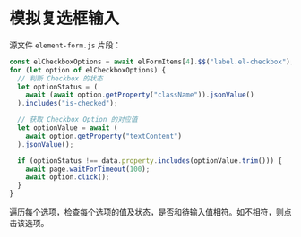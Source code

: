 # 模拟复选框输入

源文件 `element-form.js` 片段：

```javascript
const elCheckboxOptions = await elFormItems[4].$$("label.el-checkbox");
for (let option of elCheckboxOptions) {
  // 判断 Checkbox 的状态
  let optionStatus = (
    await (await option.getProperty("className")).jsonValue()
  ).includes("is-checked");

  // 获取 Checkbox Option 的对应值
  let optionValue = await (
    await option.getProperty("textContent")
  ).jsonValue();

  if (optionStatus !== data.property.includes(optionValue.trim())) {
    await page.waitForTimeout(100);
    await option.click();
  }
}
```

遍历每个选项，检查每个选项的值及状态，是否和待输入值相符。如不相符，则点击该选项。